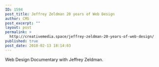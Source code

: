 ```yaml
---
ID: 1594
post_title: Jeffrey Zeldman 20 years of Web Design
author: CMS
post_excerpt: ""
layout: post
permalink: >
  http://creativemedia.space/jeffrey-zeldman-20-years-of-web-design/
published: true
post_date: 2018-02-13 18:14:03
---
```

Web Design Documentary with Jeffrey Zeldman.